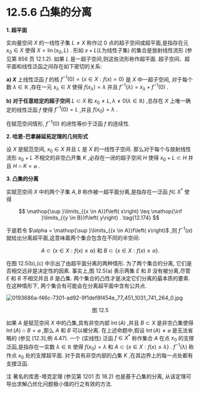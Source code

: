 # 12.5.6 凸集的分离

**1. 超平面**

实向量空间 $X$ 的一线性子集 $L \neq  X$ 称作过 0 点的超子空间或超平面,是指存在元 ${x}_{0} \in  X$ 使得 $X = \operatorname{lin}\left( {{x}_{0}, L}\right)$ . 形如 $x + L\left( {L\text{为线性子集}}\right)$ 的集合是放射线性流形 (参见第 856 页 12.1.2). 如果 $L$ 是一超子空间,则这些流形称作超平面. 超子空间、超平面和线性泛函之间存在如下密切的关系:

**a) $X$** 上线性泛函 $f$ 的核 ${f}^{-1}\left( 0\right)  = \{ x \in  X : f\left( x\right)  = 0\}$ 是 $X$ 中一超子空间, 对于每个数 $\lambda  \in  \mathbb{R}$ ,存在一元 ${x}_{\lambda } \in  X$ 使得 $f\left( {x}_{\lambda }\right)  = \lambda$ 并且 ${f}^{-1}\left( \lambda \right)  = {x}_{\lambda } + {f}^{-1}\left( 0\right)$ .

**b) 对于任意给定的超子空间** $L \subset  X$ 和 ${x}_{0} \neq  L,\lambda  \neq  0\left( {\lambda  \in  \mathbb{R}}\right)$ ,总存在 $X$ 上唯一确定的线性泛函 $f$ 使得 ${f}^{-1}\left( 0\right)  = L$ ,并且 $f\left( {x}_{0}\right)  = \lambda$ .

在赋范空间情形, ${f}^{-1}\left( 0\right)$ 的闭性等价于泛函 $f$ 的连续性.

**2. 哈恩-巴拿赫延拓定理的几何形式**

设 $X$ 是赋范空间, ${x}_{0} \in  X$ 并且 $L$ 是 $X$ 的一线性子空间. 那么对于每个与放射线性流形 ${x}_{0} + L$ 不相交的非空凸开集 $K$ ,必存在一闭的超子空间 $H$ 使得 ${x}_{0} + L \subset  H$ 并且 $H \cap  K = \varnothing$ .

**3. 凸集的分离**

实赋范空间 $X$ 中的两个子集 $A, B$ 称作被一超平面分离,是指存在一泛函 $f \in$ ${X}^{ * }$ 使得

$$
\mathop{\sup }\limits_{{x \in  A}}f\left( x\right)  \leq  \mathop{\inf }\limits_{{y \in  B}}f\left( y\right) . \tag{12.174}
$$

于是若令 $\alpha  = \mathop{\sup }\limits_{{x \in  A}}f\left( x\right)$ ,则 ${f}^{-1}\left( \alpha \right)$ 就给出分离超平面,这意味着两个集合包含在不同的半空间:

$$
A \subset  \{ x \in  X : f\left( x\right)  \leq  \alpha \} \text{ 和 }B \subset  \{ x \in  X : f\left( x\right)  \geq  \alpha \} . \tag{12.175}
$$

在图 12.5(b),(c) 中示出了由超平面分离的两种情形. 为了两个集合的分离, 它们是否相交远非是决定性的因素. 事实上,图 12.5(a) 表示两集 $E$ 和 $B$ 没有被分离,尽管 $E$ 和 $B$ 不相交并且 $B$ 是凸集. 两个集合的凸性才是决定它们分离的最本质的要素. 在这种情形下, 两个集合有可能会在分离超平面中含有公共点.

![0193686a-f46c-7301-ad92-9f1def8f454e_77_451_1031_741_264_0.jpg](/images/0193686a-f46c-7301-ad92-9f1def8f454e_77_451_1031_741_264_0.jpg)

<center>图 12.5</center>

如果 $A$ 是赋范空间 $X$ 中的凸集,具有非空内部 $\operatorname{Int}\left( A\right)$ ,并且 $B \subset  X$ 是非空凸集使得 $\operatorname{Int}\left( A\right)  \cap  B = \varnothing$ ,那么 $A$ 和 $B$ 可以被分离. 在上述命题中,假设 $\operatorname{Int}\left( A\right)  \neq  \varnothing$ 是无法省略的 (参见 [12.3],例 4.47). 一个 (实线性) 泛函 $f \in  {X}^{ * }$ 称作集合 $A$ 在点 ${x}_{0}$ 的支撑泛函,是指存在一实数 $\lambda  \in  \mathbb{R}$ 使得 $f\left( {x}_{0}\right)  = \lambda$ 和 $A \subset  \{ x \in  X : f\left( x\right)  \leq  \lambda \}$ . ${f}^{-1}\left( \lambda \right)$ 称作点 ${x}_{0}$ 处的支撑超平面. 对于具有非空内部的凸集 $K$ ,在其边界上的每一点处都有支撑泛函.

注 著名的库恩-塔克定理 (参见第 1201 页 18.2) 也是基于凸集的分离, 从该定理可导出求解凸优化问题极小值的行之有效的方法.
